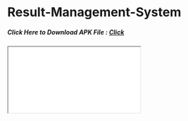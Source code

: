 # Result-Management-System
##### Click Here to Download APK File : [Click](https://drive.google.com/file/d/17Fq8Fzg9_AdVm4p5YI3m5Umu6ijxO6vB/view?usp=sharing)

<iframe src="Report.pdf"> </iframe>

    


